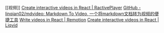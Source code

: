 [[视频]]
[Create interactive videos in React | RactivePlayer](https://ractive-player.org/)
[GitHub - linqian02/mdvideo: Markdown To Video, 一个将markdown文档转为视频的便捷工具](https://github.com/linqian02/mdvideo)
[Write videos in React | Remotion](https://www.remotion.dev/)
[Create interactive videos in React | Liqvid](https://liqvidjs.org/)
